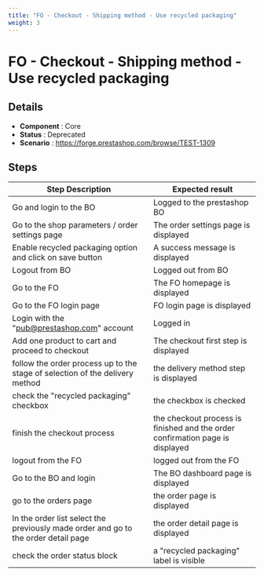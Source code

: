 ```yaml
---
title: "FO - Checkout - Shipping method - Use recycled packaging"
weight: 3
---
```


# FO - Checkout - Shipping method - Use recycled packaging
## Details
* **Component** : Core
* **Status** : Deprecated
* **Scenario** : https://forge.prestashop.com/browse/TEST-1309

## Steps
| Step Description | Expected result |
| ----- | ----- |
| Go and login to the BO | Logged to the prestashop BO |
| Go to the shop parameters / order settings page | The order settings page is displayed |
| Enable recycled packaging option and click on save button | A success message is displayed |
| Logout from BO | Logged out from BO |
| Go to the FO | The FO homepage is displayed |
| Go to the FO login page | FO login page is displayed |
| Login with the "pub@prestashop.com" account | Logged in |
| Add one product to cart and proceed to checkout | The checkout first step is displayed |
| follow the order process up to the stage of selection of the delivery method | the delivery method step is displayed |
| check the "recycled packaging" checkbox | the checkbox is checked |
| finish the checkout process | the checkout process is finished and the order confirmation page is displayed |
| logout from the FO | logged out from the FO |
| Go to the BO and login | The BO dashboard page is displayed |
| go to the orders page | the order page is displayed |
| In the order list select the previously made order and go to the order detail page | the order detail page is displayed |
| check the order status block | a "recycled packaging" label is visible |
